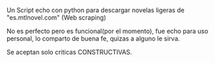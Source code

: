 Un Script echo con python para descargar novelas ligeras de "es.mtlnovel.com" (Web scraping)

No es perfecto pero es funcional(por el momento), fue echo para uso personal, lo comparto de buena fe, quizas a alguno le sirva.

Se aceptan solo criticas CONSTRUCTIVAS. 

